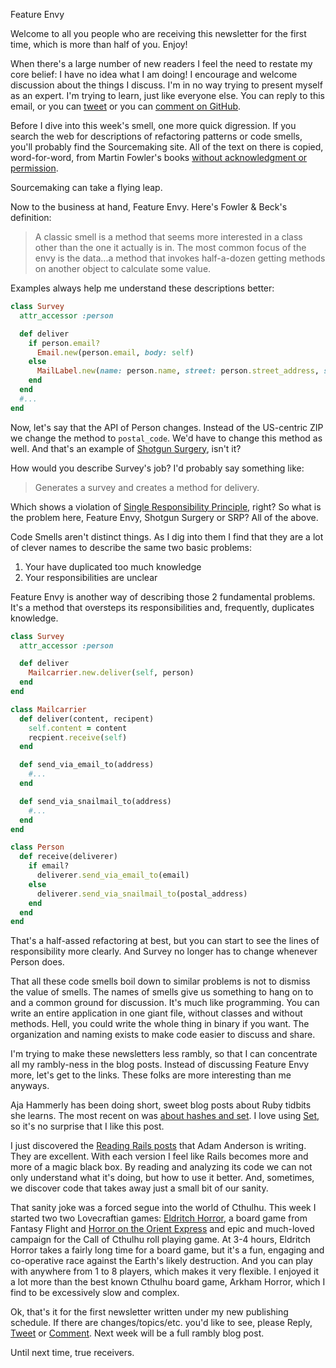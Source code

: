Feature Envy

Welcome to all you people who are receiving this newsletter for the first time, which is more than half of you. Enjoy!

When there's a large number of new readers I feel the need to restate my core belief: I have no idea what I am doing! I encourage and welcome discussion about the things I discuss. I'm in no way trying to present myself as an expert. I'm trying to learn, just like everyone else. You can reply to this email, or you can [tweet](https://twitter.com/iwhitney) or you can [comment on GitHub](https://github.com/IanWhitney/newsletter/issues).

Before I dive into this week's smell, one more quick digression. If you search the web for descriptions of refactoring patterns or code smells, you'll probably find the Sourcemaking site. All of the text on there is copied, word-for-word, from Martin Fowler's books [without acknowledgment or permission](https://twitter.com/martinfowler/status/578938542468018176).

Sourcemaking can take a flying leap.

Now to the business at hand, Feature Envy. Here's Fowler & Beck's definition:

> A classic smell is a method that seems more interested in a class other than the one it actually is in. The most common focus of the envy is the data...a method that invokes half-a-dozen getting methods on another object to calculate some value.

Examples always help me understand these descriptions better:

```ruby
class Survey
  attr_accessor :person

  def deliver
    if person.email?
      Email.new(person.email, body: self)
    else
      MailLabel.new(name: person.name, street: person.street_address, state: person.state, zip: person.zip)
    end
  end
  #...
end
```

Now, let's say that the API of Person changes. Instead of the US-centric ZIP we change the method to `postal_code`. We'd have to change this method as well. And that's an example of [Shotgun Surgery](http://tinyletter.com/ianwhitney/letters/shotgun-surgery-a-pretty-exciting-name-something-so-tedious), isn't it?

How would you describe Survey's job? I'd probably say something like:

> Generates a survey and creates a method for delivery.

Which shows a violation of [Single Responsibility Principle](http://designisrefactoring.com/2015/02/01/robot-you-have-one-job/), right? So what is the problem here, Feature Envy, Shotgun Surgery or SRP? All of the above.

Code Smells aren't distinct things. As I dig into them I find that they are a lot of clever names to describe the same two basic problems:

1. Your have duplicated too much knowledge
2. Your responsibilities are unclear

Feature Envy is another way of describing those 2 fundamental problems. It's a method that oversteps its responsibilities and, frequently, duplicates knowledge.

```ruby
class Survey
  attr_accessor :person

  def deliver
    Mailcarrier.new.deliver(self, person)
  end
end

class Mailcarrier
  def deliver(content, recipent)
    self.content = content
    recpient.receive(self)
  end

  def send_via_email_to(address)
    #...
  end

  def send_via_snailmail_to(address)
    #...
  end
end

class Person
  def receive(deliverer)
    if email?
      deliverer.send_via_email_to(email)
    else
      deliverer.send_via_snailmail_to(postal_address)
    end
  end
end
```

That's a half-assed refactoring at best, but you can start to see the lines of responsibility more clearly. And Survey no longer has to change whenever Person does.

That all these code smells boil down to similar problems is not to dismiss the value of smells. The names of smells give us something to hang on to and a common ground for discussion. It's much like programming. You can write an entire application in one giant file, without classes and without methods. Hell, you could write the whole thing in binary if you want. The organization and naming exists to make code easier to discuss and share.

I'm trying to make these newsletters less rambly, so that I can concentrate all my rambly-ness in the blog posts. Instead of discussing Feature Envy more, let's get to the links. These folks are more interesting than me anyways.

Aja Hammerly has been doing short, sweet blog posts about Ruby tidbits she learns. The most recent on was [about hashes and set](http://thagomizer.com/blog/2015/03/13/til-hash-edition.html). I love using [Set](http://ruby-doc.org/stdlib-2.2.1/libdoc/set/rdoc/Set.html), so it's no surprise that I like this post.

I just discovered the [Reading Rails posts](http://www.monkeyandcrow.com/series/reading_rails/) that Adam Anderson is writing. They are excellent. With each version I feel like Rails becomes more and more of a magic black box. By reading and analyzing its code we can not only understand what it's doing, but how to use it better. And, sometimes, we discover code that takes away just a small bit of our sanity.

That sanity joke was a forced segue into the world of Cthulhu. This week I started two two Lovecraftian games: [Eldritch Horror](https://www.fantasyflightgames.com/en/products/eldritch-horror/), a board game from Fantasy Flight and [Horror on the Orient Express](http://www.chaosium.com/horror-on-the-orient-express/) and epic and much-loved campaign for the Call of Cthulhu roll playing game. At 3-4 hours, Eldritch Horror takes a fairly long time for a board game, but it's a fun, engaging and co-operative race against the Earth's likely destruction. And you can play with anywhere from 1 to 8 players, which makes it very flexible. I enjoyed it a lot more than the best known Cthulhu board game, Arkham Horror, which I find to be excessively slow and complex.

Ok, that's it for the first newsletter written under my new publishing schedule. If there are changes/topics/etc. you'd like to see, please Reply, [Tweet](https://twitter.com/iwhitney) or [Comment](https://github.com/IanWhitney/newsletter/issues). Next week will be a full rambly blog post.

Until next time, true receivers.
